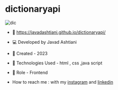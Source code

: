 # dictionaryapi
![dic](https://github.com/javadashtiani/dictionaryapi/assets/134012615/e34c14ba-ede3-4210-899a-ecf8a3766ef7)
- 🔗 https://javadashtiani.github.io/dictionaryapi/
- 💻 Developed by Javad Ashtiani
- 📆 Created - 2023
- 🔧 Technologies Used - html , css ,java script
- 🧑‍ Role - Frontend

- How to reach me : with my [instagram](https://www.instagram.com/javadashtiani_web/) and [linkedin](https://www.linkedin.com/in/javadashtiani/)
